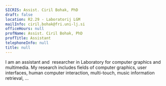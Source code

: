 ```yaml
---
SICRIS: Assist. Ciril Bohak, PhD
draft: false
location: R2.29 - Laboratorij LGM
mailInfo: ciril.bohak@fri.uni-lj.si
officeHours: null
profName: Assist. Ciril Bohak, PhD
profTitle: Assistant
telephoneInfo: null
title: null
---
```



I am an assistant and  researcher in Laboratory for computer graphics and multimedia. My research includes fields of computer graphics, user interfaces, human computer interaction, multi-touch, music information retrieval, ...